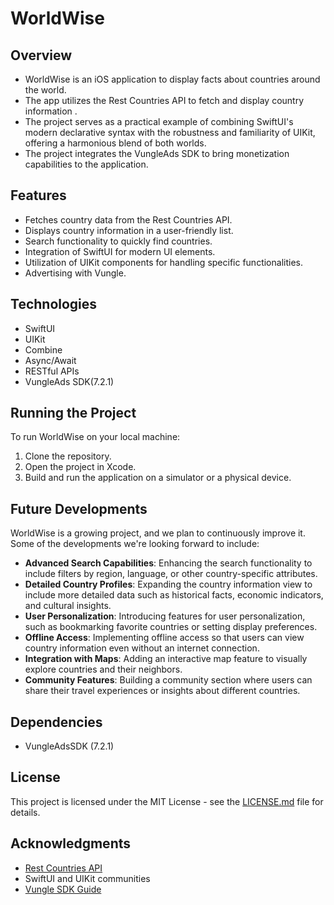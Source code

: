 # WorldWise

## Overview
- WorldWise is an iOS application to display facts about countries around the world.
- The app utilizes the Rest Countries API to fetch and display country information .
- The project serves as a practical example of combining SwiftUI's modern declarative syntax with the robustness and familiarity of UIKit, offering a harmonious blend of both worlds.
- The project integrates the VungleAds SDK to bring monetization capabilities to the application.

## Features
- Fetches country data from the Rest Countries API.
- Displays country information in a user-friendly list.
- Search functionality to quickly find countries.
- Integration of SwiftUI for modern UI elements.
- Utilization of UIKit components for handling specific functionalities.
- Advertising with Vungle.

## Technologies
- SwiftUI
- UIKit
- Combine
- Async/Await
- RESTful APIs
- VungleAds SDK(7.2.1)

## Running the Project
To run WorldWise on your local machine:
1. Clone the repository.
2. Open the project in Xcode.
3. Build and run the application on a simulator or a physical device.
   
## Future Developments
WorldWise is a growing project, and we plan to continuously improve it. Some of the developments we're looking forward to include:

- **Advanced Search Capabilities**: Enhancing the search functionality to include filters by region, language, or other country-specific attributes.
- **Detailed Country Profiles**: Expanding the country information view to include more detailed data such as historical facts, economic indicators, and cultural insights.
- **User Personalization**: Introducing features for user personalization, such as bookmarking favorite countries or setting display preferences.
- **Offline Access**: Implementing offline access so that users can view country information even without an internet connection.
- **Integration with Maps**: Adding an interactive map feature to visually explore countries and their neighbors.
- **Community Features**: Building a community section where users can share their travel experiences or insights about different countries.

## Dependencies
- VungleAdsSDK (7.2.1)

## License
This project is licensed under the MIT License - see the [LICENSE.md](LICENSE.md) file for details.

## Acknowledgments
- [Rest Countries API](https://gist.githubusercontent.com/peymano-wmt/32dcb892b06648910ddd40406e37fdab/raw/db25946fd77c5873b0303b858e861ce724e0dcd0/countries.json)
- SwiftUI and UIKit communities
- [Vungle SDK Guide](https://support.vungle.com/hc/en-us/articles/14116217435291#create-a-rewarded-ad-0-0)
